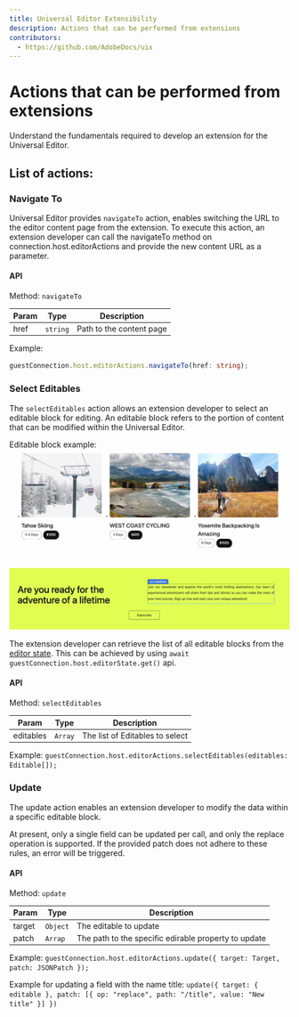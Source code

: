 ```yaml
---
title: Universal Editor Extensibility
description: Actions that can be performed from extensions
contributors:
  - https://github.com/AdobeDocs/uix
---
```


# Actions that can be performed from extensions

Understand the fundamentals required to develop an extension for the Universal Editor.

## List of actions:

### Navigate To

Universal Editor provides `navigateTo` action, enables switching the URL to the editor content page from the extension.
To execute this action, an extension developer can call the navigateTo method on connection.host.editorActions and provide the new content URL as a parameter.

#### API
Method: `navigateTo`

| Param      | Type     | Description                                                                                                                                                                                                                        |
|------------|----------|------------------------------------------------------------------------------------------------------------------------------------------------------------------------------------------------------------------------------------|
| href       | `string` | Path to the content page                                                                                                                                                                                                           |


Example: 
```ts
guestConnection.host.editorActions.navigateTo(href: string);

```

### Select Editables
The `selectEditables` action allows an extension developer to select an editable block for editing. An editable block refers to the portion of content that can be modified within the Universal Editor.

Editable block example:
![editable-block-example.png](editable-block-example.png)

The extension developer can retrieve the list of all editable blocks from the [editor state](https://developer.adobe.com/uix/docs/services/aem-universal-editor/api/data/#editor-state). This can be achieved by using `await guestConnection.host.editorState.get()` api.

#### API

Method: `selectEditables`

| Param      | Type                | Description                     |
|------------|---------------------|---------------------------------|
| editables       | `Array` | The list of Editables to select |

Example: `guestConnection.host.editorActions.selectEditables(editables: Editable[]);`

### Update

The update action enables an extension developer to modify the data within a specific editable block.

At present, only a single field can be updated per call, and only the replace operation is supported. If the provided patch does not adhere to these rules, an error will be triggered.


#### API

Method: `update`

| Param      | Type     | Description                                          |
|------------|----------|------------------------------------------------------|
| target       | `Object` | The editable to update                               |
| patch       | `Arrap`  | The path to the specific edirable property to update |

Example:
`guestConnection.host.editorActions.update({ target: Target, patch: JSONPatch });`

Example for updating a field with the name title:
`update({ target: { editable }, patch: [{ op: "replace", path: "/title", value: "New title" }] })`


